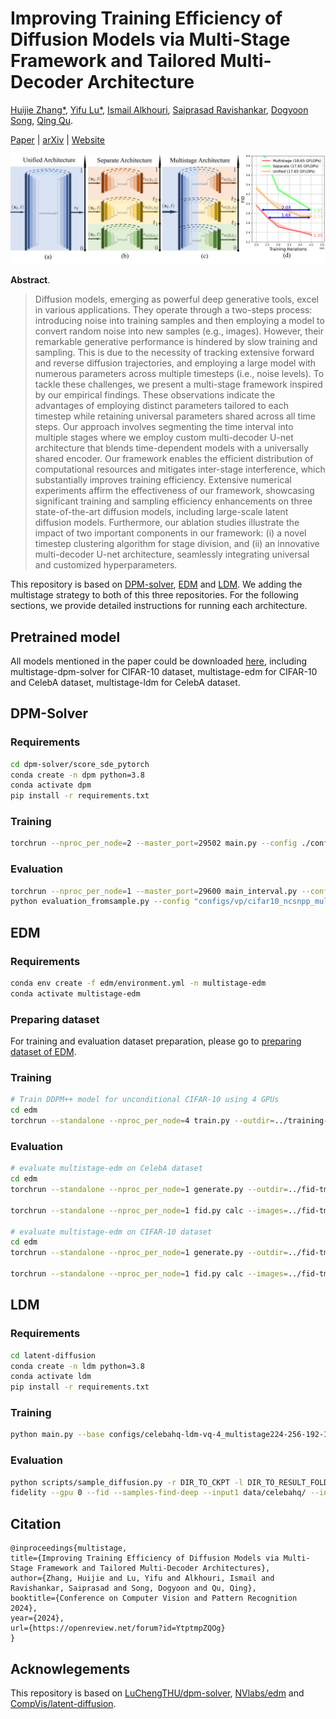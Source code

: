 # Improving Training Efficiency of Diffusion Models via Multi-Stage Framework and Tailored Multi-Decoder Architecture

[Huijie Zhang*](https://www.huijiezh.com/), [Yifu Lu*](https://scholar.google.com/citations?user=ybsmKpsAAAAJ&hl=en), [Ismail Alkhouri](https://sites.google.com/view/ismailalkhouri/about), [Saiprasad Ravishankar](https://sites.google.com/site/sairavishankar3/home), [Dogyoon Song](https://sites.google.com/view/dogyoonsong/home), [Qing Qu](https://qingqu.engin.umich.edu/).

[Paper](https://openaccess.thecvf.com/content/CVPR2024/papers/Zhang_Improving_Training_Efficiency_of_Diffusion_Models_via_Multi-Stage_Framework_and_CVPR_2024_paper.pdf) | [arXiv](https://arxiv.org/abs/2312.09181) | [Website](https://www.huijiezh.com/multistage-diffusion-model/)


![Teaser image](./figure/teaser.jpg)

**Abstract**. 
> Diffusion models, emerging as powerful deep generative tools, excel in various applications. They operate through a two-steps process: introducing noise into training samples and then employing a model to convert random noise into new samples (e.g., images). However, their remarkable generative performance is hindered by slow training and sampling. This is due to the necessity of tracking extensive forward and reverse diffusion trajectories, and employing a large model with numerous parameters across multiple timesteps (i.e., noise levels).
To tackle these challenges, we present a multi-stage framework inspired by our empirical findings. These observations indicate the advantages of employing distinct parameters tailored to each timestep while retaining universal parameters shared across all time steps. Our approach involves segmenting the time interval into multiple stages where we employ custom multi-decoder U-net architecture that blends time-dependent models with a universally shared encoder. Our framework enables the efficient distribution of computational resources and mitigates inter-stage interference, which substantially improves training efficiency. 
Extensive numerical experiments affirm the effectiveness of our framework, showcasing significant training and sampling efficiency enhancements on three state-of-the-art diffusion models, including large-scale latent diffusion models. Furthermore, our ablation studies illustrate the impact of two important components in our framework: (i) a novel timestep clustering algorithm for stage division, and (ii) an innovative multi-decoder U-net architecture, seamlessly integrating universal and customized hyperparameters.

This repository is based on [DPM-solver](https://github.com/LuChengTHU/dpm-solver), [EDM](https://github.com/NVlabs/edm) and [LDM](https://github.com/CompVis/latent-diffusion). We adding the multistage strategy to both of this three repositories. For the following sections, we provide detailed instructions for running each architecture. 

## Pretrained model

All models mentioned in the paper could be downloaded [here](https://drive.google.com/drive/folders/1Zo3ZUTOgLaaPW7E5GeXuBwIoYjS2VDWv?usp=drive_link), including multistage-dpm-solver for CIFAR-10 dataset, multistage-edm for CIFAR-10 and CelebA dataset, multistage-ldm for CelebA dataset.

## DPM-Solver

### Requirements
```sh
cd dpm-solver/score_sde_pytorch
conda create -n dpm python=3.8
conda activate dpm
pip install -r requirements.txt
```
### Training
```sh
torchrun --nproc_per_node=2 --master_port=29502 main.py --config ./configs/vp/cifar10_ncsnpp_multistage_deep_continuous_v2.py --workdir exp/multistage --mode train --config.training.batch_size=128

```
### Evaluation
```sh
torchrun --nproc_per_node=1 --master_port=29600 main_interval.py --config "configs/vp/cifar10_ncsnpp_multistage_deep_continuous_v2.py" --m1 multistage --workdir exp --eval_folder multistage/eval --config.eval.t_tuples="()" --config.eval.t_converge="(0,)" --config.eval.begin_ckpt=1 --config.eval.end_ckpt=10 --config.eval.batch_size=1024 --config.sampling.steps=20  --config.sampling.eps=1e-4 
python evaluation_fromsample.py --config "configs/vp/cifar10_ncsnpp_multistage_deep_continuous_v2.py" --workdir exp --eval_folder multistage/eval  --config.eval.begin_ckpt=1 --config.eval.end_ckpt=10 --config.eval.batch_size=1024

```
## EDM

### Requirements

```sh
conda env create -f edm/environment.yml -n multistage-edm
conda activate multistage-edm
```

### Preparing dataset

For training and evaluation dataset preparation, please go to [preparing dataset of EDM](https://github.com/NVlabs/edm?tab=readme-ov-file#preparing-datasets).

### Training

```sh
# Train DDPM++ model for unconditional CIFAR-10 using 4 GPUs
cd edm
torchrun --standalone --nproc_per_node=4 train.py --outdir=../training-runs --data=../dataset/cifar10-32x32.zip --cond=0 --arch=ddpmpp-multistage --batch=128
```

### Evaluation

```sh
# evaluate multistage-edm on CelebA dataset
cd edm
torchrun --standalone --nproc_per_node=1 generate.py --outdir=../fid-tmp --seeds=00000-49999 --network=../model/multistage_edm_celeba.pkl --batch=512

torchrun --standalone --nproc_per_node=1 fid.py calc --images=../fid-tmp --ref=../dataset/celebA_32_edm_fid.npz

# evaluate multistage-edm on CIFAR-10 dataset
cd edm
torchrun --standalone --nproc_per_node=1 generate.py --outdir=../fid-tmp --seeds=00000-49999 --network=../model/multistage_edm_cifar10.pkl --batch=512

torchrun --standalone --nproc_per_node=1 fid.py calc --images=../fid-tmp --ref=../dataset/cifar10-fid.npz
```

## LDM

### Requirements
```sh
cd latent-diffusion
conda create -n ldm python=3.8
conda activate ldm
pip install -r requirements.txt
```
### Training
```sh
python main.py --base configs/celebahq-ldm-vq-4_multistage224-256-192-128.yaml -t --gpus 0,1,2,
```
### Evaluation
```sh
python scripts/sample_diffusion.py -r DIR_TO_CKPT -l DIR_TO_RESULT_FOLDER -e 0 -c 20 --batch_size 48
fidelity --gpu 0 --fid --samples-find-deep --input1 data/celebahq/ --input2 DIR_TO_RESULT_FOLDER
```
## Citation

```
@inproceedings{multistage,
title={Improving Training Efficiency of Diffusion Models via Multi-Stage Framework and Tailored Multi-Decoder Architectures},
author={Zhang, Huijie and Lu, Yifu and Alkhouri, Ismail and Ravishankar, Saiprasad and Song, Dogyoon and Qu, Qing},
booktitle={Conference on Computer Vision and Pattern Recognition 2024},
year={2024},
url={https://openreview.net/forum?id=YtptmpZQOg}
}
```

## Acknowlegements

This repository is based on [LuChengTHU/dpm-solver](https://github.com/LuChengTHU/dpm-solver), [NVlabs/edm](https://github.com/NVlabs/edm) and [CompVis/latent-diffusion](https://github.com/CompVis/latent-diffusion). 
